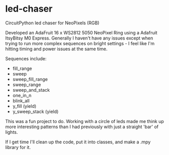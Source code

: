 # led-chaser
CircuitPython led chaser for NeoPixels (RGB) 

Developed an AdaFruit 16 x WS2812 5050 NeoPixel Ring using a Adafruit ItsyBitsy M0 Express.  Generally I haven't have any issues except when trying to run more complex sequences on bright settings - I feel like I'm hitting timing and power issues at the same time.

Sequences include:
* fill_range
* sweep   
* sweep_fill_range
* sweep_range  
* sweep_and_stack
* one_in_n
* blink_all
* y_fill (yield)
* y_sweep_stack (yield)

This was a fun project to do. Working with a circle of leds made me think up more interesting patterns than I had previously with just a straight 'bar' of lights.

If I get time I'll clean up the code, put it into classes, and make a .mpy library for it.
